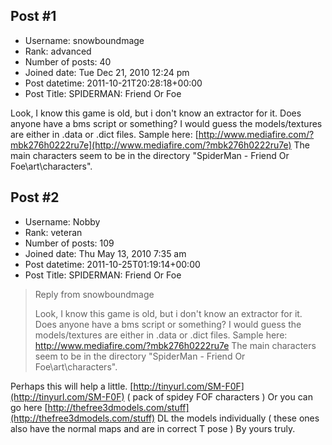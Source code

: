 ## Post #1
- Username: snowboundmage
- Rank: advanced
- Number of posts: 40
- Joined date: Tue Dec 21, 2010 12:24 pm
- Post datetime: 2011-10-21T20:28:18+00:00
- Post Title: SPIDERMAN: Friend Or Foe

Look, I know this game is old, but i don't know an extractor for it. Does anyone have a bms script or something?
I would guess the models/textures are either in .data or .dict files. 
Sample here: [http://www.mediafire.com/?mbk276h0222ru7e](http://www.mediafire.com/?mbk276h0222ru7e)
The main characters seem to be in the directory "SpiderMan - Friend Or Foe\art\characters".
## Post #2
- Username: Nobby
- Rank: veteran
- Number of posts: 109
- Joined date: Thu May 13, 2010 7:35 am
- Post datetime: 2011-10-25T01:19:14+00:00
- Post Title: SPIDERMAN: Friend Or Foe

> Reply from snowboundmage
>
> Look, I know this game is old, but i don't know an extractor for it. Does anyone have a bms script or something?
I would guess the models/textures are either in .data or .dict files. 
Sample here: http://www.mediafire.com/?mbk276h0222ru7e
The main characters seem to be in the directory "SpiderMan - Friend Or Foe\art\characters".

Perhaps this will help a little. [http://tinyurl.com/SM-F0F](http://tinyurl.com/SM-F0F) ( pack of spidey FOF characters )
Or you can go here [http://thefree3dmodels.com/stuff](http://thefree3dmodels.com/stuff) DL the models individually ( these ones also have the normal maps and are in correct T pose )
By yours truly.
